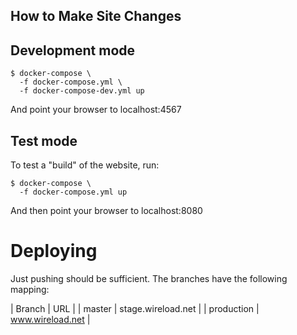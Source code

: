 ## How to Make Site Changes

## Development mode

```
$ docker-compose \
  -f docker-compose.yml \
  -f docker-compose-dev.yml up
```

And point your browser to localhost:4567

## Test mode

To test a "build" of the website, run:

```
$ docker-compose \
  -f docker-compose.yml up
```

And then point your browser to localhost:8080

# Deploying

Just pushing should be sufficient. The branches have the following mapping:

| Branch | URL |
| master | stage.wireload.net |
| production | www.wireload.net |
